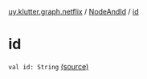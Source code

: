 [uy.klutter.graph.netflix](../index.md) / [NodeAndId](index.md) / [id](.)


# id
`val id: String` [(source)](https://github.com/kohesive/klutter/blob/master/netflix-graph-jdk6/src/main/kotlin/uy/klutter/graph/netflix/NetflixGraph.kt#L26)


